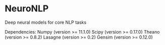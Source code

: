 # NeuroNLP
Deep neural models for core NLP tasks

Dependencies:
Numpy (version >= 11.1.0)
Scipy (version >= 0.17.0)
Theano (version >= 0.8.2)
Lasagne (version >= 0.2)
Gensim (version >= 0.12.0)
